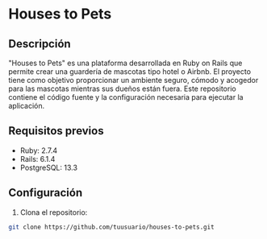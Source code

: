 # Houses to Pets

## Descripción
"Houses to Pets" es una plataforma desarrollada en Ruby on Rails que permite crear una guardería de mascotas tipo hotel o Airbnb. El proyecto tiene como objetivo proporcionar un ambiente seguro, cómodo y acogedor para las mascotas mientras sus dueños están fuera. Este repositorio contiene el código fuente y la configuración necesaria para ejecutar la aplicación.

## Requisitos previos
- Ruby: 2.7.4
- Rails: 6.1.4
- PostgreSQL: 13.3

## Configuración

1. Clona el repositorio:

```bash
git clone https://github.com/tuusuario/houses-to-pets.git
